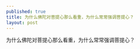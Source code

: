 ```yaml
---
published: true
title: 为什么佛陀对菩提心那么看重，为什么常常强调菩提心？
layout: post
---
```

为什么佛陀对菩提心那么看重，为什么常常强调菩提心？